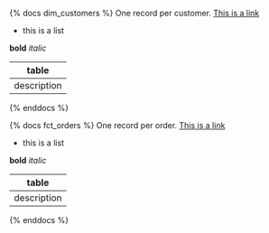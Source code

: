 {% docs dim_customers %}
One record per customer.
[This is a link](google.com)

* this is a list

**bold** _italic_

|table|
|-----|
|description|
{% enddocs %}

{% docs fct_orders %}
One record per order.
[This is a link](google.com)

* this is a list

**bold** _italic_

|table|
|-----|
|description|
{% enddocs %}
